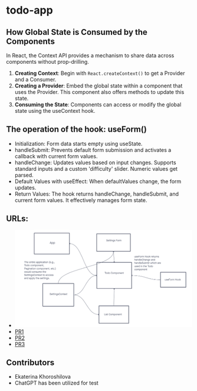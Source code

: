 # todo-app

## How Global State is Consumed by the Components

In React, the Context API provides a mechanism to share data across components without prop-drilling.

1. **Creating Context**: Begin with `React.createContext()` to get a Provider and a Consumer.
2. **Creating a Provider**: Embed the global state within a component that uses the Provider. This component also offers methods to update this state.
3. **Consuming the State**: Components can access or modify the global state using the useContext hook.

## The operation of the hook: useForm()

- Initialization: Form data starts empty using useState.
- handleSubmit: Prevents default form submission and activates a callback with current form values.
- handleChange: Updates values based on input changes. Supports standard inputs and a custom 'difficulty' slider. Numeric values get parsed.
- Default Values with useEffect: When defaultValues change, the form updates.
- Return Values: The hook returns handleChange, handleSubmit, and current form values. It effectively manages form state.

## URLs:

- ![UML](./public/todoapp.png)
- [PR1](https://github.com/KatKho/todo-app/pull/1)
- [PR2](https://github.com/KatKho/todo-app/pull/2)
- [PR3](https://github.com/KatKho/todo-app/pull/3)

## Contributors

- Ekaterina Khoroshilova
- ChatGPT has been utilized for test
  

